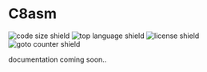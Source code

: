 # C8asm
![code size shield](https://img.shields.io/github/languages/code-size/c99zealot/c8asm?style=plastic)
![top language shield](https://img.shields.io/github/languages/top/c99zealot/c8asm?label=C&style=plastic)
![license shield](https://img.shields.io/github/license/c99zealot/c8asm?style=plastic)
![goto counter shield](https://img.shields.io/github/search/c99zealot/c8asm/goto?style=plastic)

documentation coming soon..
